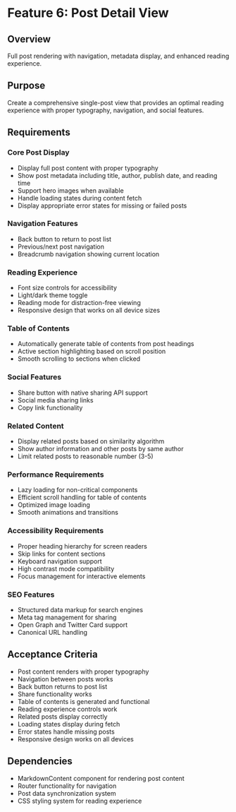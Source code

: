 # Feature 6: Post Detail View

## Overview
Full post rendering with navigation, metadata display, and enhanced reading experience.

## Purpose
Create a comprehensive single-post view that provides an optimal reading experience with proper typography, navigation, and social features.

## Requirements

### Core Post Display
- Display full post content with proper typography
- Show post metadata including title, author, publish date, and reading time
- Support hero images when available
- Handle loading states during content fetch
- Display appropriate error states for missing or failed posts

### Navigation Features
- Back button to return to post list
- Previous/next post navigation
- Breadcrumb navigation showing current location

### Reading Experience
- Font size controls for accessibility
- Light/dark theme toggle
- Reading mode for distraction-free viewing
- Responsive design that works on all device sizes

### Table of Contents
- Automatically generate table of contents from post headings
- Active section highlighting based on scroll position
- Smooth scrolling to sections when clicked

### Social Features
- Share button with native sharing API support
- Social media sharing links
- Copy link functionality

### Related Content
- Display related posts based on similarity algorithm
- Show author information and other posts by same author
- Limit related posts to reasonable number (3-5)

### Performance Requirements
- Lazy loading for non-critical components
- Efficient scroll handling for table of contents
- Optimized image loading
- Smooth animations and transitions

### Accessibility Requirements
- Proper heading hierarchy for screen readers
- Skip links for content sections
- Keyboard navigation support
- High contrast mode compatibility
- Focus management for interactive elements

### SEO Features
- Structured data markup for search engines
- Meta tag management for sharing
- Open Graph and Twitter Card support
- Canonical URL handling

## Acceptance Criteria
- Post content renders with proper typography
- Navigation between posts works
- Back button returns to post list
- Share functionality works
- Table of contents is generated and functional
- Reading experience controls work
- Related posts display correctly
- Loading states display during fetch
- Error states handle missing posts
- Responsive design works on all devices

## Dependencies
- MarkdownContent component for rendering post content
- Router functionality for navigation
- Post data synchronization system
- CSS styling system for reading experience
